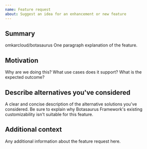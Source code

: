 ```yaml
---
name: Feature request
about: Suggest an idea for an enhancement or new feature
---
```


<!--

Thanks for taking an interest in Botasaurus Framework!

If you have a question that starts with "How to...", please see the Botasaurus Framework Community page: https://omkar.cloud/community/.
The GitHub issue tracker's purpose is to deal with bug reports and feature requests for the project itself.

Keep in mind that by filing an issue, you are expected to comply with Botasaurus Framework's Code of Conduct, including treating everyone with respect: https://github.com/omkarcloud/botasaurus/blob/master/CODE_OF_CONDUCT.md

The following is a suggested template to structure your pull request, you can find more guidelines at https://doc.omkar.cloud/en/latest/contributing.html#writing-patches and https://doc.omkar.cloud/en/latest/contributing.html#submitting-patches

-->

## Summary
omkarcloud/botasaurus
One paragraph explanation of the feature.

## Motivation

Why are we doing this? What use cases does it support? What is the expected outcome?

## Describe alternatives you've considered

A clear and concise description of the alternative solutions you've considered. Be sure to explain why Botasaurus Framework's existing customizability isn't suitable for this feature.

## Additional context

Any additional information about the feature request here.
